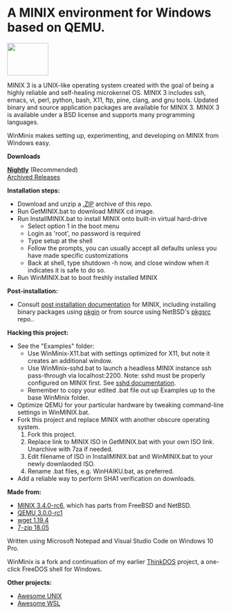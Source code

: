# A MINIX environment for Windows based on QEMU.

<img src="https://upload.wikimedia.org/wikipedia/commons/f/f0/Rocky_Raccoon_mascot_of_MINIX_3.jpg" height=75 width=95>

MINIX 3 is a UNIX-like operating system created with the goal of being a highly reliable and self-healing microkernel OS. MINIX 3 includes ssh, emacs, vi, perl, python, bash, X11, ftp, pine, clang, and gnu tools. Updated binary and source application packages are available for MINIX 3. MINIX 3 is available under a BSD license and supports many programming languages.

WinMinix makes setting up, experimenting, and developing on MINIX from Windows easy.

**Downloads**

**[Nightly](https://github.com/sirredbeard/WinMinix/archive/master.zip)** (Recommended) <br>
[Archived Releases](https://github.com/sirredbeard/WinMinix/releases)

**Installation steps:**
* Download and unzip a [.ZIP](https://github.com/sirredbeard/WinMinix/archive/master.zip) archive of this repo.
* Run GetMINIX.bat to download MINIX cd image.
* Run InstallMINIX.bat to install MINIX onto built-in virtual hard-drive
    * Select option 1 in the boot menu
    * Login as 'root', no password is required
    * Type setup at the shell
    * Follow the prompts, you can usually accept all defaults unless you have made specific customizations
    * Back at shell, type shutdown -h now, and close window when it indicates it is safe to do so.
* Run WinMINIX.bat to boot freshly installed MINIX

**Post-installation:**
* Consult [post installation documentation](https://wiki.minix3.org/doku.php?id=usersguide:postinstallation) for MINIX, including installing binary packages using [pkgin](https://wiki.minix3.org/doku.php?id=usersguide:installingbinarypackages) or from source using NetBSD's [pkgsrc](https://wiki.minix3.org/doku.php?id=usersguide:installingsourcepackages) repo..

**Hacking this project:**
* See the "Examples" folder:
   * Use WinMinix-X11.bat with settings optimized for X11, but note it creates an additional window.
   * Use WinMinix-sshd.bat to launch a headless MINIX instance ssh pass-through via localhost:2200. Note: sshd must be properly 
configured on MINIX first. See [sshd documentation](https://wiki.minix3.org/doku.php?id=usersguide:settingupssh).
   * Remember to copy your edited .bat file out up Examples up to the base WinMinix folder.
* Optimize QEMU for your particular hardware by tweaking command-line settings in WinMINIX.bat.
* Fork this project and replace MINIX with another obscure operating system.
    1. Fork this project.
    2. Replace link to MINIX ISO in GetMINIX.bat with your own ISO link. Unarchive with 7za if needed.
    3. Edit filename of ISO in InstallMINIX.bat and WinMINIX.bat to your newly downlaoded ISO.
    4. Rename .bat files, e.g. WinHAIKU.bat, as preferred.
* Add a reliable way to perform SHA1 verification on downloads.

**Made from:**
* [MINIX 3.4.0-rc6](http://download.minix3.org/iso/snapshot/), which has parts from FreeBSD and NetBSD.
* [QEMU 3.0.0-rc1](https://qemu.weilnetz.de/w64/)
* [wget 1.19.4](https://eternallybored.org/misc/wget/)
* [7-zip 18.05](https://www.7-zip.org/)

Written using Microsoft Notepad and Visual Studio Code on Windows 10 Pro.

WinMinix is a fork and continuation of my earlier [ThinkDOS](https://github.com/sirredbeard/ThinkDOS) project, a one-click FreeDOS shell for Windows.

**Other projects:**
* [Awesome UNIX](https://github.com/sirredbeard/Awesome-UNIX)
* [Awesome WSL](https://github.com/sirredbeard/Awesome-WSL)
